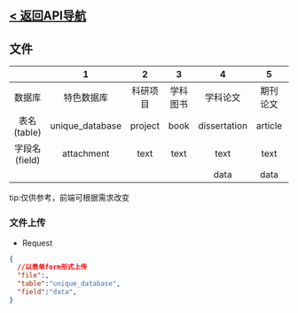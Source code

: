 ## [< 返回API导航](../API.md)
## 文件
||1|2|3|4|5|6|
| :---: | :----: | :----: | :----: |:----: | :----:| :---:|
|数据库|特色数据库|科研项目|学科图书|学科论文|期刊论文|团队项目|
|表名(table)|unique_database|project|book|dissertation|article|teamwork|
|字段名(field)|attachment|text|text|text|text|text|
|||||data|data|picture|
tip:仅供参考，前端可根据需求改变
### 文件上传
+ Request
```json
{
  //以表单form形式上传
  "file":,
  "table":"unique_database",
  "field":"data",
}
```


